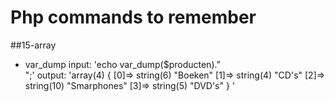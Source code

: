 # Php commands to remember

##15-array
 - var_dump
 input: 'echo var_dump($producten)."<br>";'
 output: 'array(4) { [0]=> string(6) "Boeken" [1]=> string(4) "CD's" [2]=> string(10) "Smarphones" [3]=> string(5) "DVD's" } '

